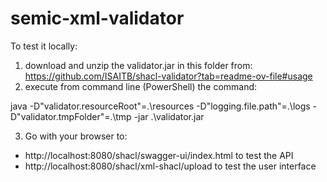# semic-xml-validator


To test it locally:

1) download and unzip the validator.jar in this folder from: https://github.com/ISAITB/shacl-validator?tab=readme-ov-file#usage
2) execute from command line (PowerShell) the command:

java -D"validator.resourceRoot"=.\resources -D"logging.file.path"=.\logs -D"validator.tmpFolder"=.\tmp -jar .\validator.jar

3) Go with your browser to:

- http://localhost:8080/shacl/swagger-ui/index.html to test the API
- http://localhost:8080/shacl/xml-shacl/upload to test the user interface
